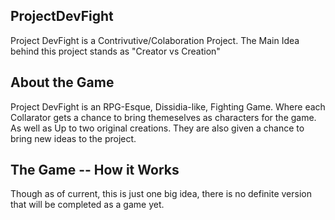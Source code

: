 ## ProjectDevFight

Project DevFight is a Contrivutive/Colaboration Project.
The Main Idea behind this project stands as "Creator vs Creation"

## About the Game

Project DevFight is an RPG-Esque, Dissidia-like, Fighting Game.
Where each Collarator gets a chance to bring themeselves as characters
for the game. As well as Up to two original creations. They are also
given a chance to bring new ideas to the project.

## The Game -- How it Works
Though as of current, this is just one big idea, there is no definite
version that will be completed as a game yet.
